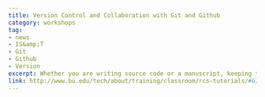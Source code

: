 ```yaml
---
title: Version Control and Collaboration with Git and Github
category: workshops
tag: 
- news
- IS&amp;T
- Git
- Github
- Version
excerpt: Whether you are writing source code or a manuscript, keeping track of changes is a critial part of a successful project. Version control software, like Git, automates the process of backing up and annotating previous versions of your evolving projects. In conjunction with online hosting services like Github, it also greatly simplifies the logistical difficulties of working in parallel with collaborators. This “hands-on” tutorial will cover basic usage of the popular version control software Git and the online hosting service Github. Basic knowledge of a the Linux command line is assumed.
link: http://www.bu.edu/tech/about/training/classroom/rcs-tutorials/#GIT
---
```

